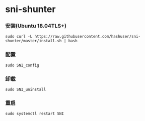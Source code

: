 # sni-shunter
### 安装(Ubuntu 18.04TLS+)
```
sudo curl -L https://raw.githubusercontent.com/hashuser/sni-shunter/master/install.sh | bash
``` 
### 配置
```
sudo SNI_config
```
### 卸载
```
sudo SNI_uninstall
```
### 重启
```
sudo systemctl restart SNI
```
